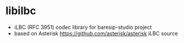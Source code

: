 # libilbc
- iLBC (RFC 3951) codec library for baresip-studio project
- based on Asterisk https://github.com/asterisk/asterisk iLBC source
